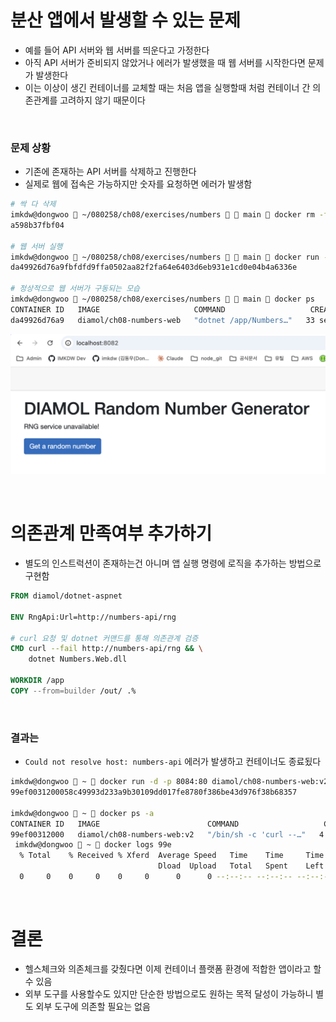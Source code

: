 # 분산 앱에서 발생할 수 있는 문제

- 예를 들어 API 서버와 웹 서버를 띄운다고 가정한다
- 아직 API 서버가 준비되지 않았거나 에러가 발생했을 때 웹 서버를 시작한다면 문제가 발생한다
- 이는 이상이 생긴 컨테이너를 교체할 때는 처음 앱을 실행할때 처럼 컨테이너 간 의존관계를 고려하지 않기 때문이다

<br>

### 문제 상황

- 기존에 존재하는 API 서버를 삭제하고 진행한다
- 실제로 웹에 접속은 가능하지만 숫자를 요청하면 에러가 발생함

```bash
# 싹 다 삭제
imkdw@dongwoo  ~/080258/ch08/exercises/numbers   main  docker rm -f $(docker ps -aq);
a598b37fbf04

# 웹 서버 실행
imkdw@dongwoo  ~/080258/ch08/exercises/numbers   main  docker run -d -p 8082:80 diamol/ch08-numbers-web
da49926d76a9fbfdfd9ffa0502aa82f2fa64e6403d6eb931e1cd0e04b4a6336e

# 정상적으로 웹 서버가 구동되는 모습
imkdw@dongwoo  ~/080258/ch08/exercises/numbers   main  docker ps
CONTAINER ID   IMAGE                     COMMAND                   CREATED          STATUS          PORTS                                     NAMES
da49926d76a9   diamol/ch08-numbers-web   "dotnet /app/Numbers…"   33 seconds ago   Up 32 seconds   0.0.0.0:8082->80/tcp, [::]:8082->80/tcp   lucid_gates
```

![alt text](image.png)

<br>

# 의존관계 만족여부 추가하기

- 별도의 인스트럭션이 존재하는건 아니며 앱 실행 명령에 로직을 추가하는 방법으로 구현함

```dockerfile
FROM diamol/dotnet-aspnet

ENV RngApi:Url=http://numbers-api/rng

# curl 요청 및 dotnet 커맨드를 통해 의존관계 검증
CMD curl --fail http://numbers-api/rng && \
    dotnet Numbers.Web.dll

WORKDIR /app
COPY --from=builder /out/ .%
```

<br>

### 결과는

- `Could not resolve host: numbers-api` 에러가 발생하고 컨테이너도 종료됬다

```bash
imkdw@dongwoo  ~  docker run -d -p 8084:80 diamol/ch08-numbers-web:v2
99ef0031200058c49993d233a9b30109dd017fe8780f386be43d976f38b68357

imkdw@dongwoo  ~  docker ps -a
CONTAINER ID   IMAGE                        COMMAND                   CREATED         STATUS                     PORTS     NAMES
99ef00312000   diamol/ch08-numbers-web:v2   "/bin/sh -c 'curl --…"   4 seconds ago   Exited (6) 3 seconds ago             sharp_tesla
 imkdw@dongwoo  ~  docker logs 99e
  % Total    % Received % Xferd  Average Speed   Time    Time     Time  Current
                                 Dload  Upload   Total   Spent    Left  Speed
  0     0    0     0    0     0      0      0 --:--:-- --:--:-- --:--:--     0curl: (6) Could not resolve host: numbers-api
```

<br>

# 결론

- 헬스체크와 의존체크를 갖췄다면 이제 컨테이너 플랫폼 환경에 적합한 앱이라고 할 수 있음
- 외부 도구를 사용할수도 있지만 단순한 방법으로도 원하는 목적 달성이 가능하니 별도 외부 도구에 의존할 필요는 없음
